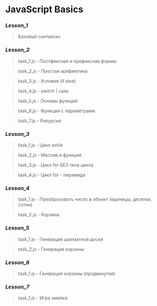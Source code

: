 # JavaScript Basics

### _Lesson_1_
> Базовый синтаксис

### _Lesson_2_
> task_1.js - Постфиксная и префиксная формы

> task_2.js - Простая арифметика

> task_3.js - Условия (if else)

> task_4.js - switch | case

> task_5.js - Основы функций

> task_6.js - Функции с параметрами

> task_7.js - Рекурсия

### _Lesson_3_
> task_1.js - Цикл while

> task_2.js - Массив и функция

> task_3.js - Цикл for БЕЗ тела цикла

> task_4.js - Цикл for - пирамида

### _Lesson_4_
> task_1.js - Преобразовать число в объект (единицы, десятки, сотни)

> task_2.js - Корзина

### _Lesson_5_
> task_1.js - Генерация шахматной доски

> task_2.js - Генерация корзины

### _Lesson_6_
> task_1.js - Генерация корзины (продвинутая)

### _Lesson_7_
> task_1.js - Игра змейка
